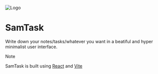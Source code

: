 ![Logo](./public/assets/favicon-128x128.ico)

# SamTask

Write down your notes/tasks/whatever you want in a beatiful and hyper minimalist user interface.

> [!NOTE]
> SamTask is built using [React](https://react.dev) and [Vite](https://vite.dev)
